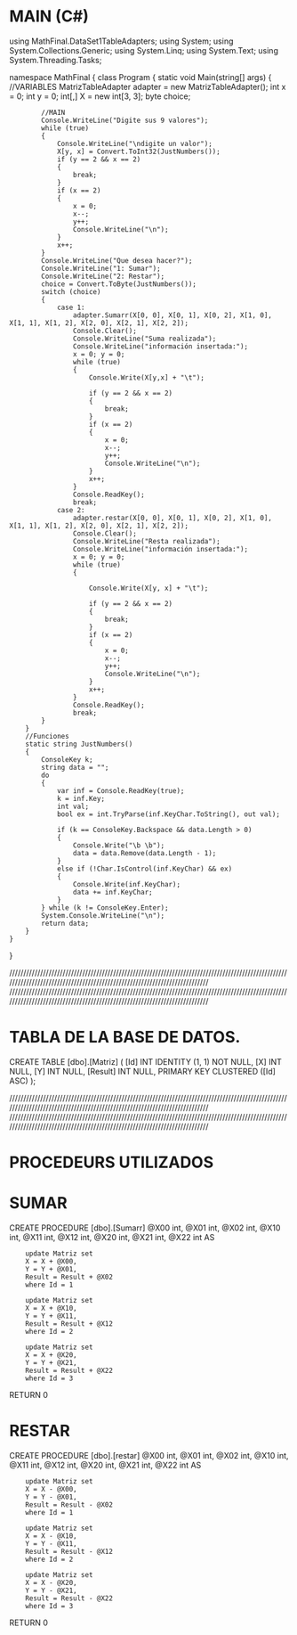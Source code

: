 # MAIN (C#)


using MathFinal.DataSet1TableAdapters;
using System;
using System.Collections.Generic;
using System.Linq;
using System.Text;
using System.Threading.Tasks;

namespace MathFinal
{
    class Program
    {
        static void Main(string[] args)
        {
            //VARIABLES
            MatrizTableAdapter adapter = new MatrizTableAdapter();
            int x = 0;
            int y = 0;
            int[,] X = new int[3, 3];
            byte choice;

            //MAIN
            Console.WriteLine("Digite sus 9 valores");
            while (true) 
            {
                Console.WriteLine("\ndigite un valor");
                X[y, x] = Convert.ToInt32(JustNumbers());
                if (y == 2 && x == 2) 
                {
                    break;
                }
                if (x == 2) 
                {
                    x = 0;
                    x--;
                    y++;
                    Console.WriteLine("\n");
                }
                x++;
            }
            Console.WriteLine("Que desea hacer?");
            Console.WriteLine("1: Sumar");
            Console.WriteLine("2: Restar");
            choice = Convert.ToByte(JustNumbers());
            switch (choice)
            {
                case 1:
                    adapter.Sumarr(X[0, 0], X[0, 1], X[0, 2], X[1, 0], X[1, 1], X[1, 2], X[2, 0], X[2, 1], X[2, 2]);
                    Console.Clear();
                    Console.WriteLine("Suma realizada");
                    Console.WriteLine("información insertada:");
                    x = 0; y = 0;
                    while (true)
                    {
                        Console.Write(X[y,x] + "\t");

                        if (y == 2 && x == 2)
                        {
                            break;
                        }
                        if (x == 2)
                        {
                            x = 0;
                            x--;
                            y++;
                            Console.WriteLine("\n");
                        }
                        x++;
                    }
                    Console.ReadKey();
                    break;
                case 2:
                    adapter.restar(X[0, 0], X[0, 1], X[0, 2], X[1, 0], X[1, 1], X[1, 2], X[2, 0], X[2, 1], X[2, 2]);
                    Console.Clear();
                    Console.WriteLine("Resta realizada");
                    Console.WriteLine("información insertada:");
                    x = 0; y = 0;
                    while (true)
                    {
                        
                        Console.Write(X[y, x] + "\t");

                        if (y == 2 && x == 2)
                        {
                            break;
                        }
                        if (x == 2)
                        {
                            x = 0;
                            x--;
                            y++;
                            Console.WriteLine("\n");
                        }
                        x++;
                    }
                    Console.ReadKey();
                    break;
            }
        }
        //Funciones
        static string JustNumbers()
        {
            ConsoleKey k;
            string data = "";
            do
            {
                var inf = Console.ReadKey(true);
                k = inf.Key;
                int val;
                bool ex = int.TryParse(inf.KeyChar.ToString(), out val);

                if (k == ConsoleKey.Backspace && data.Length > 0)
                {
                    Console.Write("\b \b");
                    data = data.Remove(data.Length - 1);
                }
                else if (!Char.IsControl(inf.KeyChar) && ex)
                {
                    Console.Write(inf.KeyChar);
                    data += inf.KeyChar;
                }
            } while (k != ConsoleKey.Enter);
            System.Console.WriteLine("\n");
            return data;
        }
    }
}

//////////////////////////////////////////////////////////////////////////////////////////////////////////////////////////////////////////////////////////////////////////
//////////////////////////////////////////////////////////////////////////////////////////////////////////////////////////////////////////////////////////////////////////

# TABLA DE LA BASE DE DATOS.

CREATE TABLE [dbo].[Matriz] (
    [Id]     INT IDENTITY (1, 1) NOT NULL,
    [X]      INT NULL,
    [Y]      INT NULL,
    [Result] INT NULL,
    PRIMARY KEY CLUSTERED ([Id] ASC)
);

//////////////////////////////////////////////////////////////////////////////////////////////////////////////////////////////////////////////////////////////////////////
//////////////////////////////////////////////////////////////////////////////////////////////////////////////////////////////////////////////////////////////////////////

# PROCEDEURS UTILIZADOS

# SUMAR

CREATE PROCEDURE [dbo].[Sumarr]
	@X00 int,
	@X01 int,
	@X02 int,
	@X10 int,
	@X11 int,
	@X12 int,
	@X20 int,
	@X21 int,
	@X22 int
AS

		update Matriz set
		X = X + @X00,
		Y = Y + @X01,
		Result = Result + @X02
		where Id = 1

		update Matriz set
		X = X + @X10,
		Y = Y + @X11,
		Result = Result + @X12
		where Id = 2

		update Matriz set
		X = X + @X20,
		Y = Y + @X21,
		Result = Result + @X22
		where Id = 3

RETURN 0

# RESTAR

CREATE PROCEDURE [dbo].[restar]
	@X00 int,
	@X01 int,
	@X02 int,
	@X10 int,
	@X11 int,
	@X12 int,
	@X20 int,
	@X21 int,
	@X22 int
AS

		update Matriz set
		X = X - @X00,
		Y = Y - @X01,
		Result = Result - @X02
		where Id = 1

		update Matriz set
		X = X - @X10,
		Y = Y - @X11,
		Result = Result - @X12
		where Id = 2

		update Matriz set
		X = X - @X20,
		Y = Y - @X21,
		Result = Result - @X22
		where Id = 3

RETURN 0
